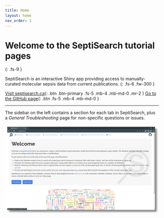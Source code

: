 ```yaml
---
title: Home
layout: home
nav_order: 1
---
```


# Welcome to the SeptiSearch tutorial pages
{: .fs-9 }

SeptiSearch is an interactive Shiny app providing access to manually-curated molecular sepsis data from current publications.
{: .fs-6 .fw-300 }

[Visit septisearch.ca](https://septisearch.ca){: .btn .btn-primary .fs-5 .mb-4 .mb-md-0 .mr-2 }
[Go to the GitHub page](https://github.com/hancockinformatics/SeptiSearch){: .btn .fs-5 .mb-4 .mb-md-0 }

***

The sidebar on the left contains a section for each tab in SeptiSearch, plus a *General Troubleshooting* page for non-specific questions or issues.

![Landing page.](assets/images/t1.png)
